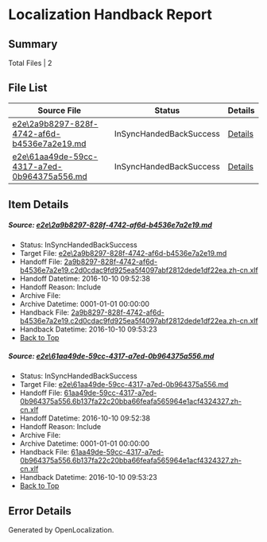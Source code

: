 # <a name='report-top'></a> Localization Handback Report

## Summary
 Total Files | 2

## File List
 Source File | Status | Details 
 ----------- | ------ | ------- 
 [e2e\2a9b8297-828f-4742-af6d-b4536e7a2e19.md](https://github.com/OpenLocalizationTestOrg/ol-test0/blob/4f473dc1a491f1c9d83a9cb002cfa6d6d214f0df/e2e/2a9b8297-828f-4742-af6d-b4536e7a2e19.md) | InSyncHandedBackSuccess | [Details](#5abf82ede98992fd4dbf260139f0417d802f83481)
 [e2e\61aa49de-59cc-4317-a7ed-0b964375a556.md](https://github.com/OpenLocalizationTestOrg/ol-test0/blob/4f473dc1a491f1c9d83a9cb002cfa6d6d214f0df/e2e/61aa49de-59cc-4317-a7ed-0b964375a556.md) | InSyncHandedBackSuccess | [Details](#0460ea6669523cf739e4a2656b9efef03bf4d27a2)

## Item Details
##### <a name='5abf82ede98992fd4dbf260139f0417d802f83481'></a> Source: [e2e\2a9b8297-828f-4742-af6d-b4536e7a2e19.md](https://github.com/OpenLocalizationTestOrg/ol-test0/blob/4f473dc1a491f1c9d83a9cb002cfa6d6d214f0df/e2e/2a9b8297-828f-4742-af6d-b4536e7a2e19.md)
* Status: InSyncHandedBackSuccess
* Target File: [e2e\2a9b8297-828f-4742-af6d-b4536e7a2e19.md](https://github.com/OpenLocalizationTestOrg/ol-test0-zhcn/blob/652e0fd37635ae00c9ab07cef0a93925442fc677/e2e/2a9b8297-828f-4742-af6d-b4536e7a2e19.md)
* Handoff File: [2a9b8297-828f-4742-af6d-b4536e7a2e19.c2d0cdac9fd925ea5f4097abf2812dede1df22ea.zh-cn.xlf](https://github.com/OpenLocalizationTestOrg/ol-test0-handoff/blob/6ca004ef626eda9bca8684e8a7b09344b58d776a/ol-handoff/OpenLocalizationTestOrg/ol-test0-zhcn/qimu/ht/2a9b8297-828f-4742-af6d-b4536e7a2e19.c2d0cdac9fd925ea5f4097abf2812dede1df22ea.zh-cn.xlf)
* Handoff Datetime: 2016-10-10 09:52:38
* Handoff Reason: Include
* Archive File: 
* Archive Datetime: 0001-01-01 00:00:00
* Handback File: [2a9b8297-828f-4742-af6d-b4536e7a2e19.c2d0cdac9fd925ea5f4097abf2812dede1df22ea.zh-cn.xlf](https://github.com/OpenLocalizationTestOrg/ol-test0-handback/blob/4249d9b6fe3ea9ef53bc777f96cd3e93c899d05b/ol-handback/OpenLocalizationTestOrg/ol-test0-zhcn/qimu/ht/2a9b8297-828f-4742-af6d-b4536e7a2e19.c2d0cdac9fd925ea5f4097abf2812dede1df22ea.zh-cn.xlf)
* Handback Datetime: 2016-10-10 09:53:23
* [Back to Top](#report-top)

##### <a name='0460ea6669523cf739e4a2656b9efef03bf4d27a2'></a> Source: [e2e\61aa49de-59cc-4317-a7ed-0b964375a556.md](https://github.com/OpenLocalizationTestOrg/ol-test0/blob/4f473dc1a491f1c9d83a9cb002cfa6d6d214f0df/e2e/61aa49de-59cc-4317-a7ed-0b964375a556.md)
* Status: InSyncHandedBackSuccess
* Target File: [e2e\61aa49de-59cc-4317-a7ed-0b964375a556.md](https://github.com/OpenLocalizationTestOrg/ol-test0-zhcn/blob/652e0fd37635ae00c9ab07cef0a93925442fc677/e2e/61aa49de-59cc-4317-a7ed-0b964375a556.md)
* Handoff File: [61aa49de-59cc-4317-a7ed-0b964375a556.6b137fa22c20bba66feafa565964e1acf4324327.zh-cn.xlf](https://github.com/OpenLocalizationTestOrg/ol-test0-handoff/blob/6ca004ef626eda9bca8684e8a7b09344b58d776a/ol-handoff/OpenLocalizationTestOrg/ol-test0-zhcn/qimu/ht/61aa49de-59cc-4317-a7ed-0b964375a556.6b137fa22c20bba66feafa565964e1acf4324327.zh-cn.xlf)
* Handoff Datetime: 2016-10-10 09:52:38
* Handoff Reason: Include
* Archive File: 
* Archive Datetime: 0001-01-01 00:00:00
* Handback File: [61aa49de-59cc-4317-a7ed-0b964375a556.6b137fa22c20bba66feafa565964e1acf4324327.zh-cn.xlf](https://github.com/OpenLocalizationTestOrg/ol-test0-handback/blob/4249d9b6fe3ea9ef53bc777f96cd3e93c899d05b/ol-handback/OpenLocalizationTestOrg/ol-test0-zhcn/qimu/ht/61aa49de-59cc-4317-a7ed-0b964375a556.6b137fa22c20bba66feafa565964e1acf4324327.zh-cn.xlf)
* Handback Datetime: 2016-10-10 09:53:23
* [Back to Top](#report-top)


## Error Details

Generated by OpenLocalization.
